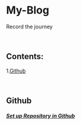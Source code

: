 # My-Blog
Record the journey 

<br>

## Contents:

1.<a href="#Github">Github</a>

<br>

## <a name="Github">Github</a>
##### [Set up Repository in Github](https://github.com/Lin1404/My-Blog/issues/1)
